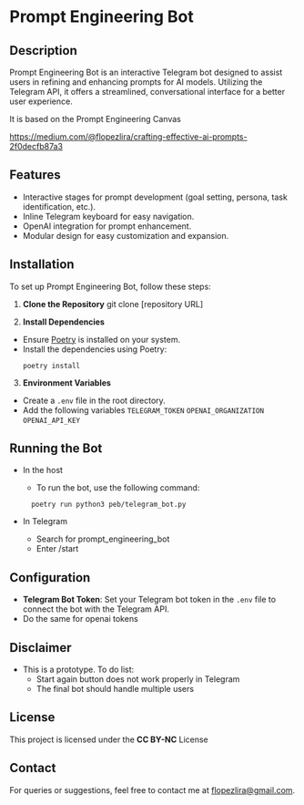 # Prompt Engineering Bot

## Description

Prompt Engineering Bot is an interactive Telegram bot designed to assist users in refining and enhancing prompts for AI models. Utilizing the Telegram API, it offers a streamlined, conversational interface for a better user experience.

It is based on the Prompt Engineering Canvas 

https://medium.com/@flopezlira/crafting-effective-ai-prompts-2f0decfb87a3
## Features

- Interactive stages for prompt development (goal setting, persona, task identification, etc.).
- Inline Telegram keyboard for easy navigation.
- OpenAI integration for prompt enhancement.
- Modular design for easy customization and expansion.

## Installation

To set up Prompt Engineering Bot, follow these steps:

1. **Clone the Repository**
git clone [repository URL]

2. **Install Dependencies**
- Ensure [Poetry](https://python-poetry.org/docs/) is installed on your system.
- Install the dependencies using Poetry:
  ```
  poetry install
  ```

3. **Environment Variables**
- Create a `.env` file in the root directory.
- Add the following variables 
    `TELEGRAM_TOKEN`
    `OPENAI_ORGANIZATION`
    `OPENAI_API_KEY`

## Running the Bot

- In the host

  - To run the bot, use the following command:
  ```
    poetry run python3 peb/telegram_bot.py
  ```

- In Telegram
  - Search for prompt_engineering_bot
  - Enter /start

## Configuration

- **Telegram Bot Token**: Set your Telegram bot token in the `.env` file to connect the bot with the Telegram API.
- Do the same for openai tokens

## Disclaimer

- This is a prototype. To do list:
  - Start again button does not work properly in Telegram
  - The final bot should handle multiple users

## License

This project is licensed under the **CC BY-NC** License

## Contact

For queries or suggestions, feel free to contact me at flopezlira@gmail.com.







